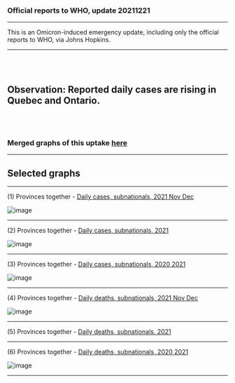 
### Official reports to WHO, update 20211221


***********************************************************************************************************
This is an Omicron-induced emergency update, including only the official reports to WHO, via Johns Hopkins.
***********************************************************************************************************

<br/><br/>

## Observation: Reported daily cases are rising in Quebec and Ontario. 

<br/><br/>

### Merged graphs of this uptake [here](https://github.com/pourmalek/CovidVisualizedCountry/blob/main/20211221/graphs%20merge%2020211221.pdf)


****

## Selected graphs

****

(1) Provinces together - [Daily cases, subnationals, 2021 Nov Dec](https://github.com/pourmalek/CovidVisualizedCountry/blob/main/20211221/output/JOHN/graph%2023%20COVID-19%20daily%20cases%2C%20Canada%2C%20subnational%2C%20Johns%20Hopkins%202021%20Nov%20Dec.pdf)

![image](https://user-images.githubusercontent.com/30849720/147276747-9845af32-e477-472b-97ed-38a7ea5632bb.png)

****

(2) Provinces together - [Daily cases, subnationals, 2021](https://github.com/pourmalek/CovidVisualizedCountry/blob/main/20211221/output/JOHN/graph%2022%20COVID-19%20daily%20cases%2C%20Canada%2C%20subnational%2C%20Johns%20Hopkins.pdf)

![image](https://user-images.githubusercontent.com/30849720/147276833-b7bfc193-caa0-4ede-99b4-aeb4a8a4b67a.png)

****

(3) Provinces together - [Daily cases, subnationals, 2020 2021](https://github.com/pourmalek/CovidVisualizedCountry/blob/main/20211221/output/JOHN/graph%2021%20COVID-19%20daily%20cases%2C%20Canada%2C%20subnational%2C%20Johns%20Hopkins.pdf)

![image](https://user-images.githubusercontent.com/30849720/147276879-cc0fafee-83d1-41a4-9c54-342628d72395.png)

****

(4) Provinces together - [Daily deaths, subnationals, 2021 Nov Dec](https://github.com/pourmalek/CovidVisualizedCountry/blob/main/20211221/output/JOHN/graph%2013%20COVID-19%20daily%20deaths%2C%20Canada%2C%20subnational%2C%20Johns%20Hopkins%202021%20Nov%20Dec.pdf)

![image](https://user-images.githubusercontent.com/30849720/147276966-69e74f3a-4681-4ff4-9615-0d2641b86ff1.png)

****

(5) Provinces together - [Daily deaths, subnationals, 2021](https://github.com/pourmalek/CovidVisualizedCountry/blob/main/20211221/output/JOHN/graph%2012%20COVID-19%20daily%20deaths%2C%20Canada%2C%20subnational%2C%20Johns%20Hopkins.pdf)


****

(6) Provinces together - [Daily deaths, subnationals, 2020 2021](https://github.com/pourmalek/CovidVisualizedCountry/blob/main/20211221/output/JOHN/graph%2011%20COVID-19%20daily%20deaths%2C%20Canada%2C%20subnational%2C%20Johns%20Hopkins.pdf)

![image](https://user-images.githubusercontent.com/30849720/147277097-399c593a-5482-488b-990b-abb450ee318f.png)

****
